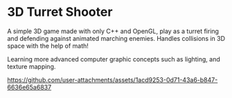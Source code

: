 # 3D Turret Shooter

A simple 3D game made with only C++ and OpenGL, play as a turret firing and defending against animated marching enemies. Handles collisions in 3D space with the help of math!

Learning more advanced computer graphic concepts such as lighting, and texture mapping.

https://github.com/user-attachments/assets/1acd9253-0d71-43a6-b847-6636e65a6837

